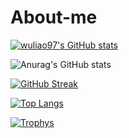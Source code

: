 # About-me


[![wuliao97's GitHub stats](https://github-readme-stats.vercel.app/api?username=wuliao97&show_icons=true&theme=transparent&icon_color=48b0d5)](https://github.com/anuraghazra/github-readme-stats)

![Anurag's GitHub stats](https://github-readme-stats.vercel.app/api?username=wuliao97&show_icons=true&theme=transparent)

[![GitHub Streak](https://github-readme-streak-stats.herokuapp.com?user=wuliao97&date_format=%5BY%2F%5Dn%2Fj&ring=48b0d5&fire=48b0d5&currStreakLabel=48b0d5&currStreakNum=48b0d5)](https://git.io/streak-stats)
<!--[![wuliao97's GitHub stats](https://github-readme-stats.vercel.app/api?username=wuliao97&show_icons=true&title_color=48b0d5&icon_color=48b0d5&theme=dark#gh-dark-mode-only)](https://github.com/anuraghazra/github-readme-stats)-->
[![Top Langs](https://github-readme-stats.vercel.app/api/top-langs/?username=wuliao97&layout=compact&theme=transparent&title_color=48b0d5&icon_color=48b0d5)](https://github.com/anuraghazra/github-readme-stats)  
<!--[![Top Langs](https://github-readme-stats.vercel.app/api/top-langs/?username=wuliao97&layout=compact&title_color=48b0d5&icon_color=48b0d5&theme=dark#gh-dark-mode-only)](https://github.com/anuraghazra/github-readme-stats)-->
[![Trophys](https://github-profile-trophy.vercel.app/?username=wuliao97&theme=transparent&column=3)](https://github.com/ryo-ma/github-profile-trophy)
